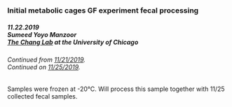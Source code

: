### Initial metabolic cages GF experiment fecal processing
##### 11.22.2019<br>Sumeed Yoyo Manzoor<br>[The Chang Lab](https://changlab.uchicago.edu/) at the University of Chicago
###### Continued from [11/21/2019](2019.11.21.md).<br>Continued on [11/25/2019](2019.11.25.md).

Samples were frozen at -20°C. Will process this sample together with 11/25 collected fecal samples.
